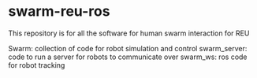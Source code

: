 # swarm-reu-ros
This repository is for all the software for human swarm interaction for REU

Swarm: collection of code for robot simulation and control
swarm_server: code to run a server for robots to communicate over
swarm_ws: ros code for robot tracking
